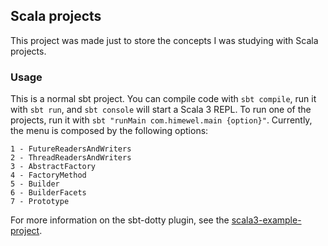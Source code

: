 ## Scala projects

This project was made just to store the concepts I was studying with Scala projects.

### Usage

This is a normal sbt project. You can compile code with `sbt compile`, run it with `sbt run`, and `sbt console` will start a Scala 3 REPL. To run one of the projects, run it with `sbt "runMain com.himewel.main {option}"`. Currently, the menu is composed by the following options:

```
1 - FutureReadersAndWriters
2 - ThreadReadersAndWriters
3 - AbstractFactory
4 - FactoryMethod
5 - Builder
6 - BuilderFacets
7 - Prototype
```

For more information on the sbt-dotty plugin, see the
[scala3-example-project](https://github.com/scala/scala3-example-project/blob/main/README.md).
